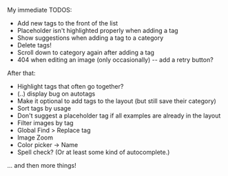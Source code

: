 My immediate TODOS:

- Add new tags to the front of the list
- Placeholder isn't highlighted properly when adding a tag
- Show suggestions when adding a tag to a category
- Delete tags!
- Scroll down to category again after adding a tag
- 404 when editing an image (only occasionally) -- add a retry button?

After that:

- Highlight tags that often go together?
- \(..\) display bug on autotags
- Make it optional to add tags to the layout (but still save their category)
- Sort tags by usage
- Don't suggest a placeholder tag if all examples are already in the layout
- Filter images by tag
- Global Find > Replace tag
- Image Zoom
- Color picker -> Name
- Spell check? (Or at least some kind of autocomplete.)

... and then more things!
